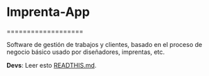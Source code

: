 # Imprenta-App
===================

Software de gestión de trabajos y clientes, basado en el proceso de negocio básico usado por diseñadores, imprentas, etc.

**Devs**: Leer esto [READTHIS.md](https://github.com/muchachada/imprenta-app/blob/ramaFacu/READTHIS.md).